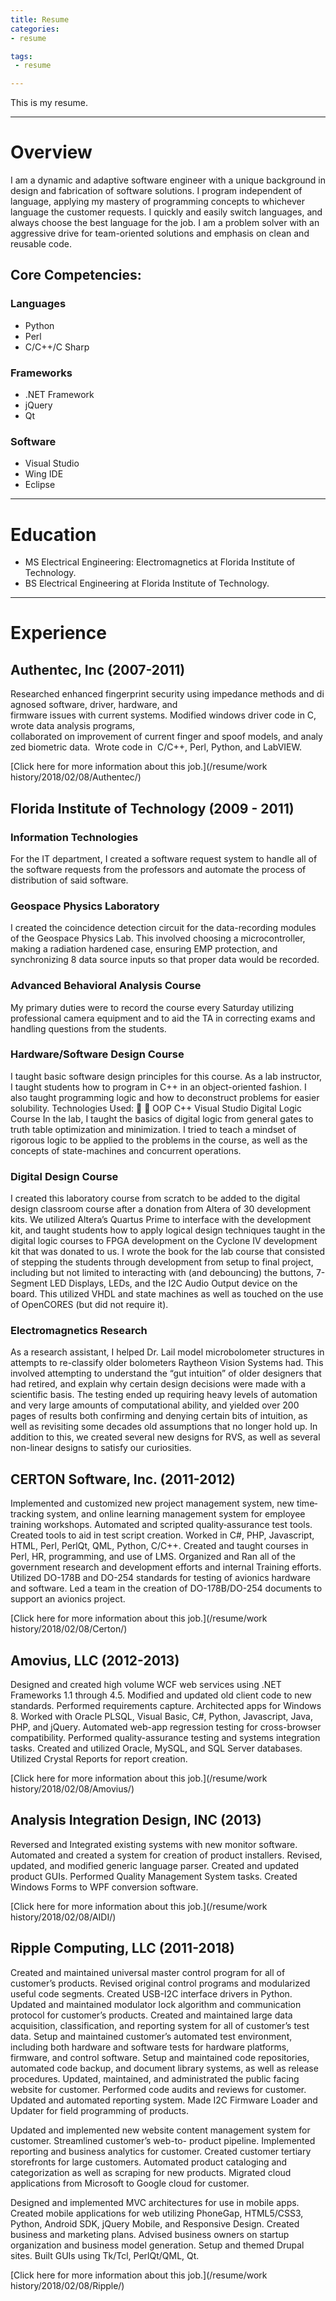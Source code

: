 ```yaml
---
title: Resume
categories:
- resume

tags:
 - resume

---
```


This is my resume.

---
# Overview
<p>I am a dynamic and adaptive software engineer with a unique background in design and fabrication of software solutions. I program independent of language, applying my mastery of programming concepts to whichever language the customer requests. I quickly and easily switch languages, and always choose the best language for the job. I am a problem solver with an aggressive drive for team-oriented solutions and emphasis on clean and reusable code.</p>

## Core Competencies:
### Languages
- Python
- Perl
- C/C++/C Sharp

### Frameworks 
- .NET Framework
- jQuery
- Qt

### Software
- Visual Studio
- Wing IDE
- Eclipse

---
# Education
- MS Electrical Engineering: Electromagnetics at Florida Institute of Technology.  
- BS Electrical Engineering at Florida Institute of Technology. 

---
# Experience
## Authentec, Inc (2007-2011)
<p>Researched enhanced fingerprint security using impedance methods and diagnosed software, driver, hardware, and  firmware issues with current systems. Modified windows driver code in C, wrote data analysis programs,  collaborated on improvement of current finger and spoof models, and analyzed biometric data.  Wrote code in  C/C++, Perl, Python, and LabVIEW. </p>

[Click here for more information about this job.](/resume/work history/2018/02/08/Authentec/)

## Florida Institute of Technology (2009 - 2011)
### Information Technologies
<p> For the IT department, I created a software request system to handle all of the software requests from the professors and automate the process of distribution of said software.</p>

### Geospace Physics Laboratory 
<p>I created the coincidence detection circuit for the data-recording modules of the Geospace Physics Lab. This involved choosing a microcontroller, making a radiation hardened case, ensuring EMP protection, and synchronizing 8 data source inputs so that proper data would be recorded.</p>

### Advanced Behavioral Analysis Course 
<p>My primary duties were to record the course every Saturday utilizing professional camera equipment and to aid the TA in correcting exams and handling questions from the students. </p>

### Hardware/Software Design Course 
<p>I taught basic software design principles for this course. As a lab instructor, I taught students how to program in C++ in an object-oriented fashion. I also taught programming logic and how to deconstruct problems for easier solubility.  Technologies Used:   OOP C++  Visual Studio Digital Logic Course In the lab, I taught the basics of digital logic from general gates to truth table optimization and minimization. I tried to teach a mindset of rigorous logic to be applied to the problems in the course, as well as the concepts of state-machines and concurrent operations. </p>

### Digital Design Course 
<p>I created this laboratory course from scratch to be added to the digital design classroom course after a donation from Altera of 30 development kits. We utilized Altera’s Quartus Prime to interface with the development kit, and taught students how to apply logical design techniques taught in the digital logic courses to FPGA development on the Cyclone IV development kit that was donated to us. I wrote the book for the lab course that consisted of stepping the students through development from setup to final project, including but not limited to interacting with (and debouncing) the buttons, 7-Segment LED Displays, LEDs, and the I2C Audio Output device on the board. This utilized VHDL and state machines as well as touched on the use of OpenCORES (but did not require it). </p> 

### Electromagnetics Research 
<p>As a research assistant, I helped Dr. Lail model microbolometer structures in attempts to re-classify older bolometers Raytheon Vision Systems had. This involved attempting to understand the “gut intuition” of older designers that had retired, and explain why certain design decisions were made with a scientific basis. The testing ended up requiring heavy levels of automation and very large amounts of computational ability, and yielded over 200 pages of results both confirming and denying certain bits of intuition, as well as revisiting some decades old assumptions that no longer hold up. In addition to this, we created several new designs for RVS, as well as several non-linear designs to satisfy our curiosities.  </p>


## CERTON Software, Inc. (2011-2012)
<p>Implemented and customized new project management system, new time‐tracking system, and online learning  management system for employee training workshops. Automated and scripted quality‐assurance test tools. Created tools to aid in test script creation. Worked in C#, PHP, Javascript, HTML, Perl, PerlQt, QML, Python, C/C++. Created and taught courses in Perl, HR, programming, and use of LMS. Organized and Ran all of the government research and development efforts and internal Training efforts. Utilized DO-178B and DO-254 standards for testing of avionics hardware and software. Led a team in the creation of DO-178B/DO-254 documents to support an avionics project.</p>

[Click here for more information about this job.](/resume/work history/2018/02/08/Certon/)

## Amovius, LLC (2012-2013)
<p>Designed and created high volume WCF web services using .NET Frameworks 1.1 through 4.5. Modified and updated old client code to new standards. Performed requirements capture.  Architected apps for Windows 8.  Worked with Oracle PLSQL, Visual Basic, C#, Python, Javascript, Java, PHP, and jQuery. Automated web-app regression testing for cross-browser compatibility. Performed quality-assurance testing and systems integration tasks. Created and utilized Oracle, MySQL, and SQL Server databases. Utilized Crystal Reports for report creation.</p>

[Click here for more information about this job.](/resume/work history/2018/02/08/Amovius/)

## Analysis Integration Design, INC (2013)
<p>Reversed and Integrated existing systems with new monitor software. Automated and created a system for creation of product installers. Revised, updated, and modified generic language parser. Created and updated product GUIs. Performed Quality Management System tasks. Created Windows Forms to WPF conversion software. </p>

[Click here for more information about this job.](/resume/work history/2018/02/08/AIDI/)

## Ripple Computing, LLC (2011-2018)
<p>Created and maintained universal master control program for all of customer’s products. Revised original control programs and modularized useful code segments. Created USB-I2C interface drivers in Python. Updated and maintained modulator lock algorithm and communication protocol for customer’s products. Created and maintained large data acquisition, classification, and reporting system for all of customer’s test data. Setup and maintained customer’s automated test environment, including both hardware and software tests for hardware platforms, firmware, and control software. Setup and maintained code repositories, automated code backup, and document library systems, as well as release procedures. Updated, maintained, and administrated the public facing website for customer.  Performed code audits and reviews for customer. Updated and automated reporting system. Made I2C Firmware Loader and Updater for field programming of products. </p>

<p>Updated and implemented new website content management system for customer. Streamlined customer’s web-to- product pipeline. Implemented reporting and business analytics for customer. Created customer tertiary storefronts for large customers. Automated product cataloging and categorization as well as scraping for new products. Migrated cloud applications from Microsoft to Google cloud for customer.</p>   

<p>Designed and implemented MVC architectures for use in mobile apps. Created mobile applications for web utilizing PhoneGap, HTML5/CSS3, Python, Android SDK, jQuery Mobile, and Responsive Design. Created business and marketing plans. Advised business owners on startup organization and business model generation. Setup and themed Drupal sites. Built GUIs using Tk/Tcl, PerlQt/QML, Qt. </p>

[Click here for more information about this job.](/resume/work history/2018/02/08/Ripple/)

